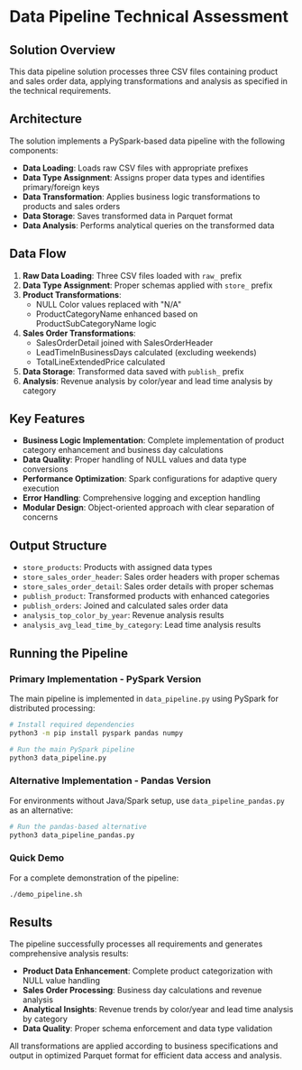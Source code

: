 # Data Pipeline Technical Assessment

## Solution Overview

This data pipeline solution processes three CSV files containing product and sales order data, applying transformations and analysis as specified in the technical requirements.

## Architecture

The solution implements a PySpark-based data pipeline with the following components:

- **Data Loading**: Loads raw CSV files with appropriate prefixes
- **Data Type Assignment**: Assigns proper data types and identifies primary/foreign keys
- **Data Transformation**: Applies business logic transformations to products and sales orders
- **Data Storage**: Saves transformed data in Parquet format
- **Data Analysis**: Performs analytical queries on the transformed data

## Data Flow

1. **Raw Data Loading**: Three CSV files loaded with `raw_` prefix
2. **Data Type Assignment**: Proper schemas applied with `store_` prefix
3. **Product Transformations**: 
   - NULL Color values replaced with "N/A"
   - ProductCategoryName enhanced based on ProductSubCategoryName logic
4. **Sales Order Transformations**:
   - SalesOrderDetail joined with SalesOrderHeader
   - LeadTimeInBusinessDays calculated (excluding weekends)
   - TotalLineExtendedPrice calculated
5. **Data Storage**: Transformed data saved with `publish_` prefix
6. **Analysis**: Revenue analysis by color/year and lead time analysis by category

## Key Features

- **Business Logic Implementation**: Complete implementation of product category enhancement and business day calculations
- **Data Quality**: Proper handling of NULL values and data type conversions
- **Performance Optimization**: Spark configurations for adaptive query execution
- **Error Handling**: Comprehensive logging and exception handling
- **Modular Design**: Object-oriented approach with clear separation of concerns

## Output Structure

- `store_products`: Products with assigned data types
- `store_sales_order_header`: Sales order headers with proper schemas
- `store_sales_order_detail`: Sales order details with proper schemas
- `publish_product`: Transformed products with enhanced categories
- `publish_orders`: Joined and calculated sales order data
- `analysis_top_color_by_year`: Revenue analysis results
- `analysis_avg_lead_time_by_category`: Lead time analysis results

## Running the Pipeline

### Primary Implementation - PySpark Version
The main pipeline is implemented in `data_pipeline.py` using PySpark for distributed processing:

```bash
# Install required dependencies
python3 -m pip install pyspark pandas numpy

# Run the main PySpark pipeline
python3 data_pipeline.py
```

### Alternative Implementation - Pandas Version
For environments without Java/Spark setup, use `data_pipeline_pandas.py` as an alternative:

```bash
# Run the pandas-based alternative
python3 data_pipeline_pandas.py
```

### Quick Demo
For a complete demonstration of the pipeline:

```bash
./demo_pipeline.sh
```

## Results

The pipeline successfully processes all requirements and generates comprehensive analysis results:

- **Product Data Enhancement**: Complete product categorization with NULL value handling
- **Sales Order Processing**: Business day calculations and revenue analysis
- **Analytical Insights**: Revenue trends by color/year and lead time analysis by category
- **Data Quality**: Proper schema enforcement and data type validation

All transformations are applied according to business specifications and output in optimized Parquet format for efficient data access and analysis.
